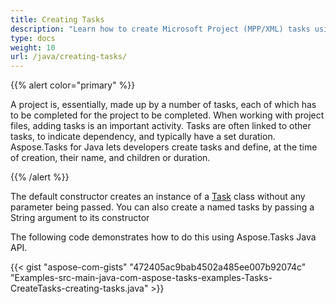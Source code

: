 ```yaml
---
title: Creating Tasks
description: "Learn how to create Microsoft Project (MPP/XML) tasks using Aspose.Tasks for Java."
type: docs
weight: 10
url: /java/creating-tasks/
---
```


{{% alert color="primary" %}}

A project is, essentially, made up by a number of tasks, each of which has to be completed for the project to be completed. When working with project files, adding tasks is an important activity. Tasks are often linked to other tasks, to indicate dependency, and typically have a set duration. Aspose.Tasks for Java lets developers create tasks and define, at the time of creation, their name, and children or duration.

{{% /alert %}}

The default constructor creates an instance of a [Task](https://apireference.aspose.com/tasks/java/com.aspose.tasks/task/) class without any parameter being passed. You can also create a named tasks by passing a String argument to its constructor

The following code demonstrates how to do this using Aspose.Tasks Java API.

{{< gist "aspose-com-gists" "472405ac9bab4502a485ee007b92074c" "Examples-src-main-java-com-aspose-tasks-examples-Tasks-CreateTasks-creating-tasks.java" >}}
